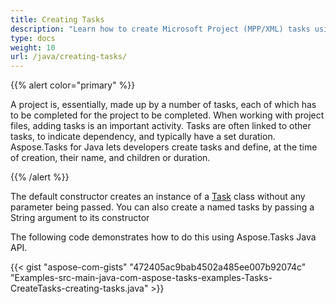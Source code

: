 ```yaml
---
title: Creating Tasks
description: "Learn how to create Microsoft Project (MPP/XML) tasks using Aspose.Tasks for Java."
type: docs
weight: 10
url: /java/creating-tasks/
---
```


{{% alert color="primary" %}}

A project is, essentially, made up by a number of tasks, each of which has to be completed for the project to be completed. When working with project files, adding tasks is an important activity. Tasks are often linked to other tasks, to indicate dependency, and typically have a set duration. Aspose.Tasks for Java lets developers create tasks and define, at the time of creation, their name, and children or duration.

{{% /alert %}}

The default constructor creates an instance of a [Task](https://apireference.aspose.com/tasks/java/com.aspose.tasks/task/) class without any parameter being passed. You can also create a named tasks by passing a String argument to its constructor

The following code demonstrates how to do this using Aspose.Tasks Java API.

{{< gist "aspose-com-gists" "472405ac9bab4502a485ee007b92074c" "Examples-src-main-java-com-aspose-tasks-examples-Tasks-CreateTasks-creating-tasks.java" >}}
